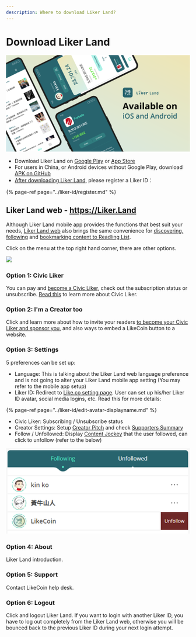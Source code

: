 ```yaml
---
description: Where to download Liker Land?
---
```


# Download Liker Land

![](../../.gitbook/assets/likecoin_ad72_appstore_og_ios_android.png)

* Download Liker Land on [Google Play](https://play.google.com/store/apps/details?id=com.oice) or [App Store](https://apps.apple.com/hk/app/liker-land/id1248232355)
* For users in China, or Android devices without Google Play, download [APK on GitHub](https://github.com/likecoin/likecoin-app/releases)
* [After downloading Liker Land](https://liker.land/getapp), please register a Liker ID：

{% page-ref page="../liker-id/register.md" %}

## Liker Land web - https://Liker.Land <a id="liker-land-web"></a>

Although Liker Land mobile app provides the functions that best suit your needs, [Liker Land web](https://liker.land/) also brings the same convenience for [discovering, following](https://docs.like.co/dapp/liker-land/today-headline) and [bookmarking content to Readling List](https://docs.like.co/dapp/liker-land/readling-list).

Click on the menu at the top right hand corner, there are other options.

![](https://gblobscdn.gitbook.com/assets%2F-LL4mdaVjNgL6A1--PV0%2F-MDJjdmH4gPPkYdgO50G%2F-MDJkMQN_N9l6TOGbQY9%2FLiker%20Land%20Web%202.png?alt=media&token=26a63b5c-8744-4046-ac1d-e1322809a268)

### **Option 1: Civic Liker**

You can pay and [become a Civic Liker](https://docs.like.co/dapp/civic-liker/be-a-civic-liker), check out the subscription status or unsubscribe. [Read this](https://docs.like.co/dapp/civic-liker) to learn more about Civic Liker.

### **Option 2: I'm a Creator too**

Click and learn more about how to invite your readers [to become your Civic Liker and sponsor you](https://liker.land/creators), and also ways to embed a LikeCoin button to a website.

### **Option 3: Settings**

5 preferences can be set up:

* Language: This is talking about the Liker Land web language preference and is not going to alter your Liker Land mobile app setting \(You may refer to the mobile app setup\)
* Liker ID: Redirect to [Like.co setting page](https://like.co/in/settings). User can set up his/her Liker ID avatar, social media logins, etc. Read this for more details:

{% page-ref page="../liker-id/edit-avatar-displayname.md" %}

* Civic Liker: Subscribing / Unsubscribe status
* Creator Settings: Setup [Creator Pitch](https://docs.like.co/dapp/creator/creators-pitch) and check [Supporters Summary](https://docs.like.co/dapp/creator/rewards/support)
* Follow / Unfollowed: Display [Content Jockey](https://docs.like.co/dapp/liker-land/superlike) that the user followed, can click to unfollow \(refer to the below\)

![](../../.gitbook/assets/liker-land-web-3-en.png)

### **Option 4: About**

Liker Land introduction.

### **Option 5: Support**

Contact LikeCoin help desk.

### **Option 6: Logout**

Click and logout Liker Land. If you want to login with another Liker ID, you have to log out completely from the Liker Land web, otherwise you will be bounced back to the previous Liker ID during your next login attempt.

